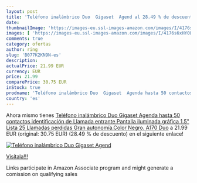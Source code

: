 ```yaml
---
layout: post
title: 'Teléfono inalámbrico Duo  Gigaset  Agend al 28.49 % de descuento'
date: 
thumbnailImage: 'https://images-eu.ssl-images-amazon.com/images/I/4176s6xHY0L._SL200_.jpg'
images: [ 'https://images-eu.ssl-images-amazon.com/images/I/4176s6xHY0L._SL200_.jpg' ]
comments: true
category: ofertas
author: ring
slug: 'B077K2KN9N-es'
description:
actualPrice: 21.99 EUR
currency: EUR
price: 21.99
comparePrice: 30.75 EUR
inStock: true
prodname: 'Teléfono inalámbrico Duo  Gigaset  Agenda hasta 50 contactos  identificación de Llamada entrante  Pantalla iluminada gráfica 1.5"  Lista 25 Llamadas perdidas  Gran autonomía.Color Negro. A170 Duo'
country: 'es'
---
```


Ahora mismo tienes [Teléfono inalámbrico Duo  Gigaset  Agenda hasta 50 contactos  identificación de Llamada entrante  Pantalla iluminada gráfica 1.5"  Lista 25 Llamadas perdidas  Gran autonomía.Color Negro. A170 Duo](https://www.amazon.es/dp/B077K2KN9N/?tag=tolees-21) a 21.99 EUR (original: 30.75 EUR) (28.49 %  de descuento) en el siguiente enlace!

[![Teléfono inalámbrico Duo  Gigaset  Agend](https://images-eu.ssl-images-amazon.com/images/I/4176s6xHY0L._SL200_.jpg)](https://www.amazon.es/dp/B077K2KN9N/?tag=tolees-21)

[Visítala!!!](https://www.amazon.es/dp/B077K2KN9N/?tag=tolees-21)

Links participate in Amazon Associate program and might generate a comission on qualifying sales
